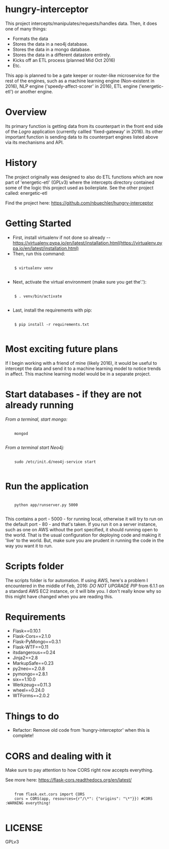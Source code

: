 # hungry-interceptor
This project intercepts/manipulates/requests/handles data. Then, it does one of many things:
* Formats the data
* Stores the data in a neo4j database.
* Stores the data in a mongo database.
* Stores the data in a different datastore entirely.
* Kicks off an ETL process (planned Mid Oct 2016)
* Etc.

This app is planned to be a gate keeper or router-like microservice for the rest of the engines, such as a machine learning engine (Non-existent in 2016), NLP engine ('speedy-affect-scorer' in 2016), ETL engine ('energetic-etl') or another engine.

# Overview
Its primary function is getting data from its counterpart in the front end side of the _Logro_ application (currently callled 'fixed-gateway' in 2016). Its other important function is sending data to its counterpart engines listed above via its mechanisms and API.

# History
The project originally was designed to also do ETL functions which are now part of 'energetic-etl' (GPLv3) where the intercepts directory contained some of the logic this project used as boilerplate. See the other project called: energetic-etl

Find the project here: https://github.com/nbuechler/hungry-interceptor

# Getting Started
* First, install virtualenv if not done so already -- https://virtualenv.pypa.io/en/latest/installation.html(https://virtualenv.pypa.io/en/latest/installation.html)
* Then, run this command:
<pre>
  <code>
    $ virtualenv venv
  </code>
</pre>
* Next, activate the virtual environment (make sure you get the'.'):
<pre>
  <code>
    $ . venv/bin/activate
  </code>
</pre>
* Last, install the requirements with pip:
<pre>
  <code>
    $ pip install -r requirements.txt
  </code>
</pre>

# Most exciting future plans
If I begin working with a friend of mine (likely 2016), it would be useful to intercept the data and send it to a machine learning model to notice trends in affect. This machine learning model would be in a separate project.

# Start databases - if they are not already running
_From a terminal, start mongo:_
<pre>
  <code>
    mongod
  </code>
</pre>

_From a terminal start Neo4j:_
<pre>
  <code>
    sudo /etc/init.d/neo4j-service start
  </code>
</pre>

# Run the application
<pre>
  <code>
    python app/runserver.py 5000
  </code>
</pre>

This contains a port - 5000 - for running local, otherwise it will try to run on the default port - 80 - and that's taken. If you run it on a server instance, such as one on AWS without the port specified, it should running open to the world. That is the usual configuration for deploying code and making it 'live' to the world. But, make sure you are prudent in running the code in the way you want it to run.

# Scripts folder
The scripts folder is for automation. If using AWS, here's a problem I encountered in the middle of Feb, 2016:
_DO NOT UPGRADE PIP_ from 6.1.1 on a standard AWS EC2 instance, or it will bite you. I don't really know why so this might have changed when you are reading this.

# Requirements

* Flask==0.10.1
* Flask-Cors==2.1.0
* Flask-PyMongo==0.3.1
* Flask-WTF==0.11
* itsdangerous==0.24
* Jinja2==2.8
* MarkupSafe==0.23
* py2neo==2.0.8
* pymongo==2.8.1
* six==1.10.0
* Werkzeug==0.11.3
* wheel==0.24.0
* WTForms==2.0.2

# Things to do
* Refactor: Remove old code from 'hungry-interceptor' when this is complete!

# CORS and dealing with it
Make sure to pay attention to how CORS right now accepts everything.

See more here: https://flask-cors.readthedocs.org/en/latest/

<pre>
  <code>
    from flask.ext.cors import CORS
    cors = CORS(app, resources={r"/\*": {"origins": "\*"}}) #CORS :WARNING everything!
  </code>
</pre>

# LICENSE
GPLv3
